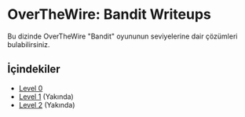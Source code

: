 # OverTheWire: Bandit Writeups

Bu dizinde OverTheWire "Bandit" oyununun seviyelerine dair çözümleri bulabilirsiniz.

## İçindekiler

- [Level 0](/Level-0.md)
- [Level 1](./Level-1.md) (Yakında)
- [Level 2](./Level-2.md) (Yakında)
